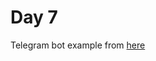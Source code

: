 # Day 7

Telegram bot example from [here](https://www.sohamkamani.com/blog/2016/09/21/making-a-telegram-bot/)

